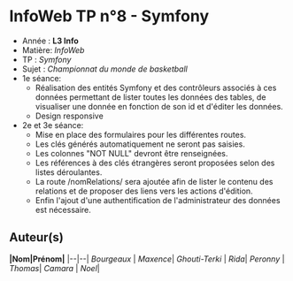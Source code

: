# InfoWeb TP n°8 - Symfony

- Année : **L3 Info**
- Matière: *InfoWeb*
- TP : *Symfony*
- Sujet : *Championnat du monde de basketball*
- 1e séance:
  - Réalisation des entités Symfony et des contrôleurs associés à ces données permettant de lister toutes les données des tables, de visualiser une donnée en fonction de son id et d'éditer les données.
  - Design responsive
- 2e et 3e séance:
  - Mise en place des formulaires pour les différentes routes.
  - Les clés générés automatiquement ne seront pas saisies.
  - Les colonnes "NOT NULL" devront être renseignées.
  - Les références à des clés étrangères seront proposées selon des listes déroulantes.
  - La route /nomRelations/ sera ajoutée afin de lister le contenu des relations et de proposer des liens vers les actions d'édition.
  - Enfin l'ajout d'une authentification de l'administrateur des données est nécessaire.

## Auteur(s)

**|Nom|Prénom|**
|--|--|
*Bourgeaux* | *Maxence*|
*Ghouti-Terki* | *Rida*|
*Peronny* | *Thomas*|
*Camara* | *Noel*|
